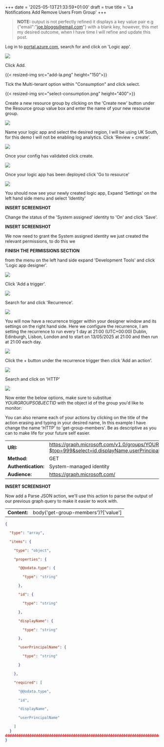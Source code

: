 +++
date = '2025-05-13T21:33:59+01:00'
draft = true
title = 'La Notifications Add Remove Users From Group'
+++

> **NOTE:** output is not perfectly refined it displays a key value pair e.g {"email":"joe.bloggs@email.com"} with a blank key, however, this met my desired outcome, when I have time I will refine and update this post.


Log in to [portal.azure.com](https://portal.azure.com), search for and click on 'Logic app'.

![](search-la.png)

<!-- Example of how to resize an image {{< resized-img src="search-la.png" height="100">}}  -->

Click Add.

{{< resized-img src="add-la.png" height="150">}}

Tick the Multi-tenant option within "Consumption" and click select.

{{< resized-img src="select-consumption.png" height="400">}}

Create a new resource group by clicking on the 'Create new' button under the Resource group value box and enter the name of your new resourse group.

![](create-rg.png)

Name your logic app and select the desired region, I will be using UK South, for this demo I will not be enabling log analytics. Click 'Review + create'.

![](select-region.png)

Once your config has validated click create.

![](summary.png)

Once your logic app has been deployed click 'Go to resource'

![](go-to-resource.png)


You should now see your newly created logic app, Expand 'Settings' on the left hand side menu and select 'Identity'

**INSERT SCREENSHOT**

Change the status of the 'System assigned' identity to 'On' and click 'Save'.

**INSERT SCREENSHOT**

We now need to grant the System assigned identity we just created the relevant permissions, to do this we

**FINISH THE PERMISSIONS SECTION**

from the menu on the left hand side expand 'Development Tools' and click 'Logic app designer'.

![](deployment-tools.png)

Click 'Add a trigger'.

![](add-trigger.png)

Search for and click 'Recurrence'.

![](recurrence.png)

You will now have a recurrence trigger within your designer window and its settings on the right hand side. Here we configure the recurrence, I am setting the recurrence to run every 1 day at 21:00 (UTC+00:00) Dublin, Edinburgh, Lisbon, London and to start on 13/05/2025 at 21:00 and then run at 21:00 each day.

![](recurrence-config.png)

Click the + button under the recurrence trigger then click 'Add an action'.

![](add-action.png)

Search and click on 'HTTP'

![](http.png)

Now enter the below options, make sure to substitue *YOURGROUPSOBJECTID* with the object id of the group you'd like to monitor:

You can also rename each of your actions by clicking on the title of the action erasing and typing in your desired name, In this example I have change the name 'HTTP' to 'get-group-members'. Be as descriptive as you can to make life for your future self easier.

|                    |                    |
|--------------------|--------------------|
|**URI:**            | https://graph.microsoft.com/v1.0/groups/YOURGROUPSOBJECTID/members?$top=999&select=id,displayName,userPrincipalName|
|**Method:**         | GET                |
|**Authentication:** | System-managed identity|
|**Audience:**       | https://graph.microsoft.com/|


**INSERT SCREENSHOT**

Now add a Parse JSON action, we'll use this action to parse the output of our previous graph query to make it easier to work with.

|                    |                    |
|--------------------|--------------------|
|**Content:**        | body('get-group-members')?['value'] |

```JSON
{

  "type": "array",

  "items": {

    "type": "object",

    "properties": {

      "@@odata.type": {

        "type": "string"

      },

      "id": {

        "type": "string"

      },

      "displayName": {

        "type": "string"

      },

      "userPrincipalName": {

        "type": "string"

      }

    },

    "required": [

      "@@odata.type",

      "id",

      "displayName",

      "userPrincipalName"

    ]
  }
dddddddddddddddddddddddddddddddddddddddddddddddddddddddddddddddddddddddddddddddddddddddddddddddddddddddddddddddddddddddddddddddddddddddddddddddddddddddddddddddddddddddddddddddddddddddddddddddddddddddddddddddddddddddddddddddddddddddddddddddddddddddddd
}